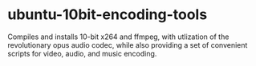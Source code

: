 ubuntu-10bit-encoding-tools
===========================

Compiles and installs 10-bit x264 and ffmpeg, with utlization of the revolutionary opus audio codec, while also providing a set of convenient scripts for video, audio, and music encoding.
